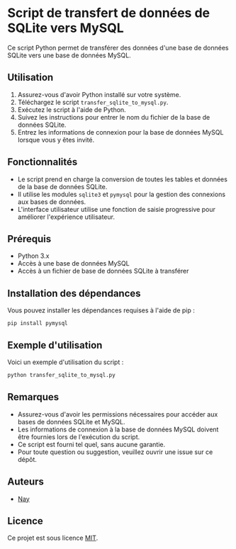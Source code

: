 # Script de transfert de données de SQLite vers MySQL

Ce script Python permet de transférer des données d'une base de données SQLite vers une base de données MySQL.

## Utilisation

1. Assurez-vous d'avoir Python installé sur votre système.
2. Téléchargez le script `transfer_sqlite_to_mysql.py`.
3. Exécutez le script à l'aide de Python.
4. Suivez les instructions pour entrer le nom du fichier de la base de données SQLite.
5. Entrez les informations de connexion pour la base de données MySQL lorsque vous y êtes invité.

## Fonctionnalités

- Le script prend en charge la conversion de toutes les tables et données de la base de données SQLite.
- Il utilise les modules `sqlite3` et `pymysql` pour la gestion des connexions aux bases de données.
- L'interface utilisateur utilise une fonction de saisie progressive pour améliorer l'expérience utilisateur.

## Prérequis

- Python 3.x
- Accès à une base de données MySQL
- Accès à un fichier de base de données SQLite à transférer

## Installation des dépendances

Vous pouvez installer les dépendances requises à l'aide de pip :

```
pip install pymysql
```

## Exemple d'utilisation

Voici un exemple d'utilisation du script :

```bash
python transfer_sqlite_to_mysql.py
```

## Remarques

- Assurez-vous d'avoir les permissions nécessaires pour accéder aux bases de données SQLite et MySQL.
- Les informations de connexion à la base de données MySQL doivent être fournies lors de l'exécution du script.
- Ce script est fourni tel quel, sans aucune garantie.
- Pour toute question ou suggestion, veuillez ouvrir une issue sur ce dépôt.

## Auteurs

- [Nay](https://github.com/NayLeDev/)

## Licence

Ce projet est sous licence [MIT](LICENSE).
